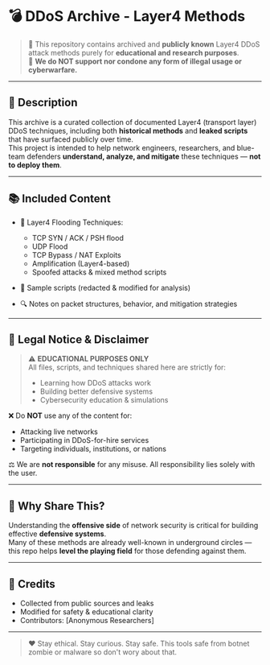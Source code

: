 # 💣 DDoS Archive - Layer4 Methods

> 📂 This repository contains archived and **publicly known** Layer4 DDoS attack methods purely for **educational and research purposes**.  
> 🚫 **We do NOT support nor condone any form of illegal usage or cyberwarfare.**

---

## 📜 Description

This archive is a curated collection of documented Layer4 (transport layer) DDoS techniques, including both **historical methods** and **leaked scripts** that have surfaced publicly over time.  
This project is intended to help network engineers, researchers, and blue-team defenders **understand, analyze, and mitigate** these techniques — **not to deploy them**.

---

## 📚 Included Content

- 🧩 Layer4 Flooding Techniques:
  - TCP SYN / ACK / PSH flood
  - UDP Flood
  - TCP Bypass / NAT Exploits
  - Amplification (Layer4-based)
  - Spoofed attacks & mixed method scripts

- 🧪 Sample scripts (redacted & modified for analysis)
- 🔍 Notes on packet structures, behavior, and mitigation strategies

---

## 🛑 Legal Notice & Disclaimer

> ⚠️ **EDUCATIONAL PURPOSES ONLY**  
> All files, scripts, and techniques shared here are strictly for:
> - Learning how DDoS attacks work  
> - Building better defensive systems  
> - Cybersecurity education & simulations

❌ Do **NOT** use any of the content for:
- Attacking live networks
- Participating in DDoS-for-hire services
- Targeting individuals, institutions, or nations

⚖️ We are **not responsible** for any misuse. All responsibility lies solely with the user.

---

## 🧠 Why Share This?

Understanding the **offensive side** of network security is critical for building effective **defensive systems**.  
Many of these methods are already well-known in underground circles — this repo helps **level the playing field** for those defending against them.

---

## 🙏 Credits

- Collected from public sources and leaks  
- Modified for safety & educational clarity  
- Contributors: [Anonymous Researchers]

---

> ❤️ Stay ethical. Stay curious. Stay safe.
> This tools safe from botnet zombie or malware so don't wory about that.

